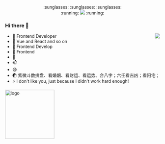 <p align="center"> 
  :sunglasses: :sunglasses: :sunglasses:<br>
  :running: <img src="https://profile-counter.glitch.me/fairyly/count.svg" /> :running:
</p>

### Hi there 👋

<img align="right" src="https://github-readme-stats.vercel.app/api?username=fairyly&show_icons=true&icon_color=0366d6&text_color=24292e&bg_color=ffffff&hide_title=true" />

<!--
**fairyly/fairyly** is a ✨ _special_ ✨ repository because its `README.md` (this file) appears on your GitHub profile.


Here are some ideas to get you started:
-->

- 🔭 Frontend Developer
- 🌱 Vue and React and so on
- 👯 Frontend Develop
- 🤔 Frontend
- 💬
- 📫 
- 😄 
- ☯ 紫微斗数排盘、看婚姻、看财运、看运势、合八字；六壬看吉凶；看阳宅；
- ⚡ I don't like you, just because I didn't work hard enough!




<img src="https://github-profile-trophy.vercel.app/?username=fairyly&margin-w=15&theme=gruvbox" alt="logo" height="160" align="center" style="margin: auto; margin-bottom: 20px;" />
<!--
[![Top Langs](https://github-readme-stats.vercel.app/api/top-langs/?username=fairyly)]()
-->

<!--
## 参考
- [ryo-ma/github-profile-trophy](https://github.com/ryo-ma/github-profile-trophy)
-->
